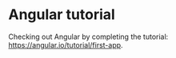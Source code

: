 # Angular tutorial

Checking out Angular by completing the tutorial: https://angular.io/tutorial/first-app.
